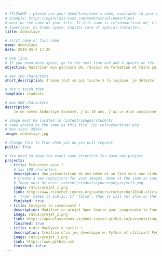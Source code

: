 ```yaml
---

# FILENAME : please use your OpenClassrooms's name, available in your url.
# Example: https://openclassrooms.com/membres/celinemartinet
# must be the name of your file. If file name is celinemartinet.md, title is celinemartinet.
# lowercase, no blank space, Capital case or special character.
title: Abdoulaye

# First name or full name
name: Abdoulaye
date: 2018-05-4 17:20

# One line.
# If you need more space, go to the next line and add 4 spaces on the left, as in 'description'.
objective: Maîtriser mon parcours DA, réussir ma formation et faire partie de ce monde rare d'élites programmeurs...

# max 100 characters
short_description: J'aime tout ce qui touche à la logique, je déteste l'injustice, je suis de nature curieux, et l'informatique est ma passion.

# don't touch that
template: students

# max 500 characters
description:
    Je me nomme Abdoulaye Soumaré, j'ai 38 ans, j'ai un élan passionné pour l'activité de l'esprit. Je suis titulaire d'un BTS en informatique de gestion et d'un diplôme supérieur en génie informatique. Devenir un grand programmeur, un maître en code informatique est un rêve que je tient à réaliser à tout prix. J'aime les enfants, la guitare et le sport.

# image must be located in content/images/students
# name should be the same as this file. Eg: celinemartinet.png
# max size: 200ko
image: abdoulaye.jpg

# Change this to True when you do you pull request.
public: True 

# You need to keep the exact same structure for each new project.
projects:
  - title: Présentez-vous !
    # max 100 characters
    description: Une présentation de moi-même et un lien vers mon LinkedIn.
    # Create a new repository for your images. Name it the same as your nickname and profile picture.
    # Image must be here: content/students/yourrepo/project1.png
    image: ratus/projet_1.png
    link: http://www.ricochet-jeunes.org/auteurs/recherche/10146-olivier-vogel
    # 'true' makes it public. If 'false', then it will not show on the website.
    finished: true
  - title: Intégrez la communauté !
    description: Modifier un projet Open Source pour comprendre le fonctionnement de Git, de Github et des pull requests.
    image: ratus/projet_2.png
    link: https://openclassrooms-student-center.github.io/presentation/students/ratus.html
    finished: true
  - title: Aidez MacGyver à sortir !
    description: Création d’un jeu développé en Python et utilisant PyGame.
    image: ratus/projet_3.png
    link: https://www.github.com
    finished: false
---
```

